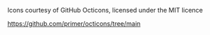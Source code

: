 Icons courtesy of GitHub Octicons, licensed under the MIT licence

https://github.com/primer/octicons/tree/main


